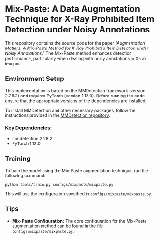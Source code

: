 # Mix-Paste: A Data Augmentation Technique for X-Ray Prohibited Item Detection under Noisy Annotations

This repository contains the source code for the paper *"Augmentation Matters: A Mix-Paste Method for X-Ray Prohibited Item Detection under Noisy Annotations."* The Mix-Paste method enhances detection performance, particularly when dealing with noisy annotations in X-ray images.

## Environment Setup

This implementation is based on the MMDetection framework (version 2.28.2) and requires PyTorch (version 1.12.0). Before running the code, ensure that the appropriate versions of the dependencies are installed.

To install MMDetection and other necessary packages, follow the instructions provided in the [MMDetection repository](https://github.com/open-mmlab/mmdetection).

### Key Dependencies:
- mmdetection 2.28.2
- PyTorch 1.12.0

## Training

To train the model using the Mix-Paste augmentation technique, run the following command:

```bash
python tools/train.py configs/mixpaste/mixpaste.py
```

This will use the configuration specified in `configs/mixpaste/mixpaste.py`.

## Tips

- **Mix-Paste Configuration:** The core configuration for the Mix-Paste augmentation method can be found in the file `configs/mixpaste/mixpaste.py`. 
